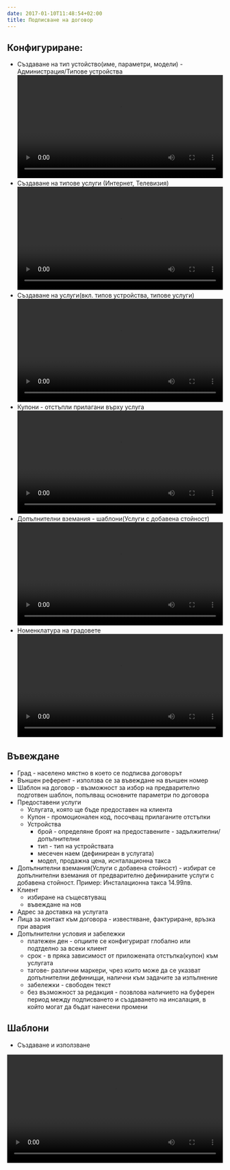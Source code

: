 ```yaml
---
date: 2017-01-10T11:48:54+02:00
title: Подписване на договор
---
```

##  Конфигуриране:
   - Създаване на тип устойство(име, параметри, модели) - Администрация/Типове устройства
     <video width="100%" controls>
       <source src="/video/device_types_nomenclature.ogv" type="video/mp4">
       Your browser does not support HTML5 video.
     </video>
   - Създаване на типове услуги (Интернет, Телевизия)
     <video width="100%" controls>
       <source src="/video/service_type_nomenclature.ogv" type="video/mp4">
       Your browser does not support HTML5 video.
     </video>
   - Създаване на услуги(вкл. типов устройства, типове услуги)
     <video width="100%" controls>
       <source src="/video/services_catalog.ogv" type="video/mp4">
       Your browser does not support HTML5 video.
     </video>     
   - Купони - отстъпли прилагани върху услуга
     <video width="100%" controls>
       <source src="/video/coupons_nomenclature.ogv" type="video/mp4">
       Your browser does not support HTML5 video.
     </video>   
   - Дoпълнителни вземания - шаблони(Услуги с добавена стойност)
     <video width="100%" controls>
       <source src="/video/vas-templates_nomenclature.ogv" type="video/mp4">
       Your browser does not support HTML5 video.
     </video>        
   - Номенклатура на градовете
     <video width="100%" controls>
       <source src="/video/cities_&_street_nomenclatures.ogv" type="video/mp4">
       Your browser does not support HTML5 video.
     </video>             

##  Въвеждане
  - Град - населено мястно в което се подписва договорът
  - Външен референт - използва се за въвеждане на външен номер
  - Шаблон на договор - възможност за избор на предварително подготвен шаблон, попълващ основните параметри по договора
  - Предоставени услуги 
    - Услугата, която ще бъде предоставен на клиента
    - Купон - промоционален код, посочващ прилаганите отстъпки
    - Устройства
      - брой - определяне броят на предоставените - задължителни/допълнителни
      - тип - тип на устройствата
      - месечен наем (дефиниреан в услугата)
      - модел, продажна цена, иснталационна такса
  - Дoпълнителни вземания(Услуги с добавена стойност) - избират се допълнителни вземания от предварително дефинираните услуги с добавена стойност. Пример: Инсталационна такса 14.99лв.
  - Клиент
     - избиране на същесвтуващ
     - въвеждане на нов
  - Адрес за доставка на услугата
  - Лица за контакт към договора - известяване, фактуриране, връзка при авария
  - Допълнителни условия и забележки
     - платежен ден - опциите се конфигурират глобално или подтделно за всеки клиент
     - срок - в пряка зависимост от приложената отстъпка(купон) към услугата
     - тагове- различни маркери, чрез които може да се указват допълнителни дефиницци, налични към задачите за изпълнение
     - забележки - свободен текст 
     - без възможност за редакция - позвлова наличието на буферен период между подписването и създаването на инсалация, в който могат да бъдат нанесени промени

##  Шаблони
  - Създаване и използване
  <video width="100%" controls>
     <source src="/video/contract_templates_nomenclature.ogv" type="video/mp4">
     Your browser does not support HTML5 video.
  </video>     